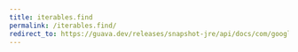 ```yaml
---
title: iterables.find
permalink: /iterables.find/
redirect_to: https://guava.dev/releases/snapshot-jre/api/docs/com/google/common/collect/Iterables.html#find-java.lang.Iterable-com.google.common.base.Predicate-
---
```


